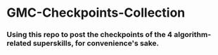 # GMC-Checkpoints-Collection

### Using this repo to post the checkpoints of the 4 algorithm-related superskills, for convenience's sake.
